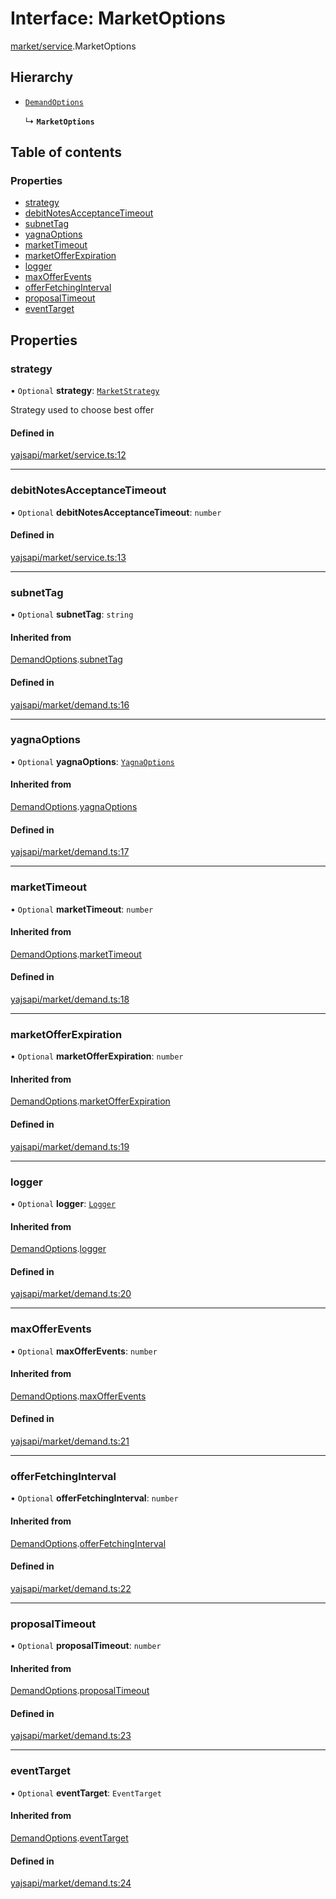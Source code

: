 # Interface: MarketOptions

[market/service](../modules/market_service.md).MarketOptions

## Hierarchy

- [`DemandOptions`](market_demand.DemandOptions.md)

  ↳ **`MarketOptions`**

## Table of contents

### Properties

- [strategy](market_service.MarketOptions.md#strategy)
- [debitNotesAcceptanceTimeout](market_service.MarketOptions.md#debitnotesacceptancetimeout)
- [subnetTag](market_service.MarketOptions.md#subnettag)
- [yagnaOptions](market_service.MarketOptions.md#yagnaoptions)
- [marketTimeout](market_service.MarketOptions.md#markettimeout)
- [marketOfferExpiration](market_service.MarketOptions.md#marketofferexpiration)
- [logger](market_service.MarketOptions.md#logger)
- [maxOfferEvents](market_service.MarketOptions.md#maxofferevents)
- [offerFetchingInterval](market_service.MarketOptions.md#offerfetchinginterval)
- [proposalTimeout](market_service.MarketOptions.md#proposaltimeout)
- [eventTarget](market_service.MarketOptions.md#eventtarget)

## Properties

### strategy

• `Optional` **strategy**: [`MarketStrategy`](market_strategy.MarketStrategy.md)

Strategy used to choose best offer

#### Defined in

[yajsapi/market/service.ts:12](https://github.com/golemfactory/yajsapi/blob/dec68b9/yajsapi/market/service.ts#L12)

___

### debitNotesAcceptanceTimeout

• `Optional` **debitNotesAcceptanceTimeout**: `number`

#### Defined in

[yajsapi/market/service.ts:13](https://github.com/golemfactory/yajsapi/blob/dec68b9/yajsapi/market/service.ts#L13)

___

### subnetTag

• `Optional` **subnetTag**: `string`

#### Inherited from

[DemandOptions](market_demand.DemandOptions.md).[subnetTag](market_demand.DemandOptions.md#subnettag)

#### Defined in

[yajsapi/market/demand.ts:16](https://github.com/golemfactory/yajsapi/blob/dec68b9/yajsapi/market/demand.ts#L16)

___

### yagnaOptions

• `Optional` **yagnaOptions**: [`YagnaOptions`](../modules/executor_executor.md#yagnaoptions)

#### Inherited from

[DemandOptions](market_demand.DemandOptions.md).[yagnaOptions](market_demand.DemandOptions.md#yagnaoptions)

#### Defined in

[yajsapi/market/demand.ts:17](https://github.com/golemfactory/yajsapi/blob/dec68b9/yajsapi/market/demand.ts#L17)

___

### marketTimeout

• `Optional` **marketTimeout**: `number`

#### Inherited from

[DemandOptions](market_demand.DemandOptions.md).[marketTimeout](market_demand.DemandOptions.md#markettimeout)

#### Defined in

[yajsapi/market/demand.ts:18](https://github.com/golemfactory/yajsapi/blob/dec68b9/yajsapi/market/demand.ts#L18)

___

### marketOfferExpiration

• `Optional` **marketOfferExpiration**: `number`

#### Inherited from

[DemandOptions](market_demand.DemandOptions.md).[marketOfferExpiration](market_demand.DemandOptions.md#marketofferexpiration)

#### Defined in

[yajsapi/market/demand.ts:19](https://github.com/golemfactory/yajsapi/blob/dec68b9/yajsapi/market/demand.ts#L19)

___

### logger

• `Optional` **logger**: [`Logger`](utils_logger.Logger.md)

#### Inherited from

[DemandOptions](market_demand.DemandOptions.md).[logger](market_demand.DemandOptions.md#logger)

#### Defined in

[yajsapi/market/demand.ts:20](https://github.com/golemfactory/yajsapi/blob/dec68b9/yajsapi/market/demand.ts#L20)

___

### maxOfferEvents

• `Optional` **maxOfferEvents**: `number`

#### Inherited from

[DemandOptions](market_demand.DemandOptions.md).[maxOfferEvents](market_demand.DemandOptions.md#maxofferevents)

#### Defined in

[yajsapi/market/demand.ts:21](https://github.com/golemfactory/yajsapi/blob/dec68b9/yajsapi/market/demand.ts#L21)

___

### offerFetchingInterval

• `Optional` **offerFetchingInterval**: `number`

#### Inherited from

[DemandOptions](market_demand.DemandOptions.md).[offerFetchingInterval](market_demand.DemandOptions.md#offerfetchinginterval)

#### Defined in

[yajsapi/market/demand.ts:22](https://github.com/golemfactory/yajsapi/blob/dec68b9/yajsapi/market/demand.ts#L22)

___

### proposalTimeout

• `Optional` **proposalTimeout**: `number`

#### Inherited from

[DemandOptions](market_demand.DemandOptions.md).[proposalTimeout](market_demand.DemandOptions.md#proposaltimeout)

#### Defined in

[yajsapi/market/demand.ts:23](https://github.com/golemfactory/yajsapi/blob/dec68b9/yajsapi/market/demand.ts#L23)

___

### eventTarget

• `Optional` **eventTarget**: `EventTarget`

#### Inherited from

[DemandOptions](market_demand.DemandOptions.md).[eventTarget](market_demand.DemandOptions.md#eventtarget)

#### Defined in

[yajsapi/market/demand.ts:24](https://github.com/golemfactory/yajsapi/blob/dec68b9/yajsapi/market/demand.ts#L24)
